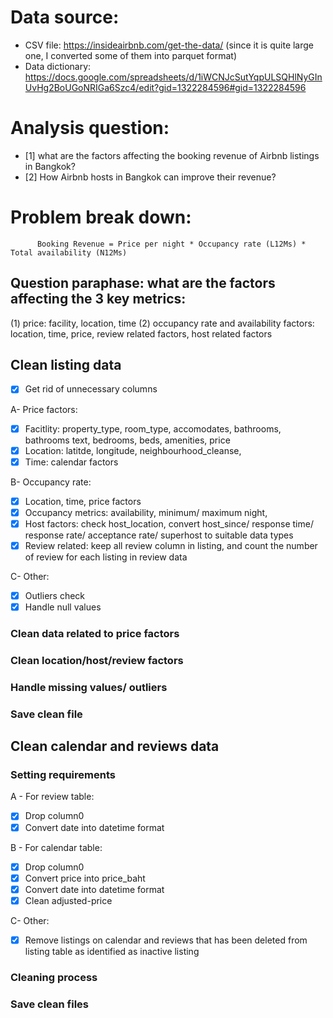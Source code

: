 # Data source:
- CSV file: https://insideairbnb.com/get-the-data/ (since it is quite large one, I converted some of them into parquet format)
- Data dictionary: https://docs.google.com/spreadsheets/d/1iWCNJcSutYqpULSQHlNyGInUvHg2BoUGoNRIGa6Szc4/edit?gid=1322284596#gid=1322284596 

# Analysis question: 
- [1] what are the factors affecting the booking revenue of Airbnb listings in Bangkok? 
- [2] How Airbnb hosts in Bangkok can improve their revenue?

# Problem break down:

          Booking Revenue = Price per night * Occupancy rate (L12Ms) * Total availability (N12Ms)

## Question paraphase: what are the factors affecting the 3 key metrics:
(1) price: facility, location, time 
(2) occupancy rate and availability factors: location, time, price, review related factors, host related factors

## Clean listing data
- [x] Get rid of unnecessary columns
  
A- Price factors:
  - [x] Facitlity: property_type, room_type, accomodates, bathrooms, bathrooms text, bedrooms, beds, amenities, price
  - [x] Location: latitde, longitude, neighbourhood_cleanse,
  - [x] Time: calendar factors
  
B- Occupancy rate: 
  - [x] Location, time, price factors
  - [x] Occupancy metrics: availability, minimum/ maximum night, 
  - [x] Host factors: check host_location, convert host_since/ response time/ response rate/ acceptance rate/ superhost to suitable data types
  - [x] Review related: keep all review column in listing, and count the number of review for each listing in review data

C- Other:
  - [x] Outliers check
  - [x] Handle null values

### Clean data related to price factors
### Clean location/host/review factors
### Handle missing values/ outliers
### Save clean file


## Clean calendar and reviews data
### Setting requirements
A - For review table:
- [x] Drop column0
- [x] Convert date into datetime format

B - For calendar table:
- [x] Drop column0
- [x] Convert price into price_baht
- [x] Convert date into datetime format
- [x] Clean adjusted-price

C- Other:
- [x] Remove listings on calendar and reviews that has been deleted from listing table as identified as inactive listing

### Cleaning process
### Save clean files
